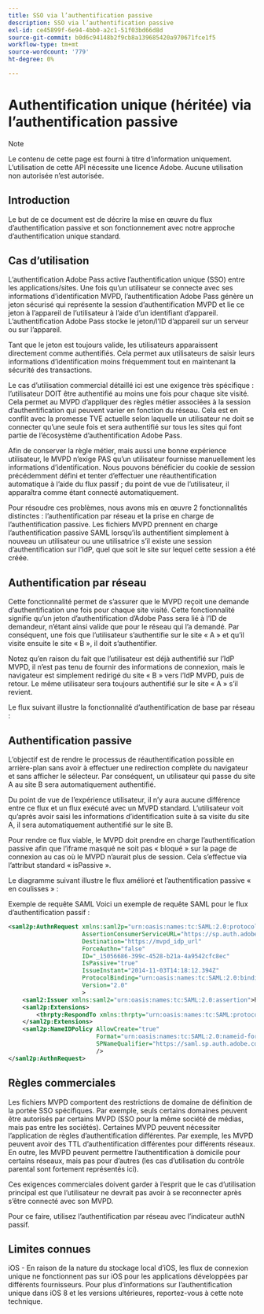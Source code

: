 ```yaml
---
title: SSO via l’authentification passive
description: SSO via l’authentification passive
exl-id: ce45899f-6e94-4bb0-a2c1-51f03bd66d8d
source-git-commit: b0d6c94148b2f9cb8a139685420a970671fce1f5
workflow-type: tm+mt
source-wordcount: '779'
ht-degree: 0%

---
```


# Authentification unique (héritée) via l’authentification passive

>[!NOTE]
>
>Le contenu de cette page est fourni à titre d’information uniquement. L’utilisation de cette API nécessite une licence Adobe. Aucune utilisation non autorisée n’est autorisée.


## Introduction

Le but de ce document est de décrire la mise en œuvre du flux d’authentification passive et son fonctionnement avec notre approche d’authentification unique standard.

## Cas d’utilisation

L’authentification Adobe Pass active l’authentification unique (SSO) entre les applications/sites. Une fois qu’un utilisateur se connecte avec ses informations d’identification MVPD, l’authentification Adobe Pass génère un jeton sécurisé qui représente la session d’authentification MVPD et lie ce jeton à l’appareil de l’utilisateur à l’aide d’un identifiant d’appareil. L’authentification Adobe Pass stocke le jeton/l’ID d’appareil sur un serveur ou sur l’appareil.

Tant que le jeton est toujours valide, les utilisateurs apparaissent directement comme authentifiés. Cela permet aux utilisateurs de saisir leurs informations d’identification moins fréquemment tout en maintenant la sécurité des transactions.



Le cas d’utilisation commercial détaillé ici est une exigence très spécifique : l’utilisateur DOIT être authentifié au moins une fois pour chaque site visité. Cela permet au MVPD d’appliquer des règles métier associées à la session d’authentification qui peuvent varier en fonction du réseau. Cela est en conflit avec la promesse TVE actuelle selon laquelle un utilisateur ne doit se connecter qu’une seule fois et sera authentifié sur tous les sites qui font partie de l’écosystème d’authentification Adobe Pass.



Afin de conserver la règle métier, mais aussi une bonne expérience utilisateur, le MVPD n’exige PAS qu’un utilisateur fournisse manuellement les informations d’identification. Nous pouvons bénéficier du cookie de session précédemment défini et tenter d’effectuer une réauthentification automatique à l’aide du flux passif ; du point de vue de l’utilisateur, il apparaîtra comme étant connecté automatiquement.



Pour résoudre ces problèmes, nous avons mis en œuvre 2 fonctionnalités distinctes : l’authentification par réseau et la prise en charge de l’authentification passive. Les fichiers MVPD prennent en charge l’authentification passive SAML lorsqu’ils authentifient simplement à nouveau un utilisateur ou une utilisatrice s’il existe une session d’authentification sur l’IdP, quel que soit le site sur lequel cette session a été créée.



## Authentification par réseau

Cette fonctionnalité permet de s’assurer que le MVPD reçoit une demande d’authentification une fois pour chaque site visité. Cette fonctionnalité signifie qu’un jeton d’authentification d’Adobe Pass sera lié à l’ID de demandeur, n’étant ainsi valide que pour le réseau qui l’a demandé. Par conséquent, une fois que l’utilisateur s’authentifie sur le site « A » et qu’il visite ensuite le site « B », il doit s’authentifier.



Notez qu’en raison du fait que l’utilisateur est déjà authentifié sur l’IdP MVPD, il n’est pas tenu de fournir des informations de connexion, mais le navigateur est simplement redirigé du site « B » vers l’IdP MVPD, puis de retour. Le même utilisateur sera toujours authentifié sur le site « A » s’il revient.



Le flux suivant illustre la fonctionnalité d’authentification de base par réseau :





## Authentification passive

L’objectif est de rendre le processus de réauthentification possible en arrière-plan sans avoir à effectuer une redirection complète du navigateur et sans afficher le sélecteur. Par conséquent, un utilisateur qui passe du site A au site B sera automatiquement authentifié.



Du point de vue de l’expérience utilisateur, il n’y aura aucune différence entre ce flux et un flux exécuté avec un MVPD standard. L’utilisateur voit qu’après avoir saisi les informations d’identification suite à sa visite du site A, il sera automatiquement authentifié sur le site B.



Pour rendre ce flux viable, le MVPD doit prendre en charge l’authentification passive afin que l’iframe masqué ne soit pas « bloqué » sur la page de connexion au cas où le MVPD n’aurait plus de session. Cela s’effectue via l’attribut standard « isPassive ».



Le diagramme suivant illustre le flux amélioré et l’authentification passive « en coulisses » :





Exemple de requête SAML
Voici un exemple de requête SAML pour le flux d’authentification passif :


```xml
<saml2p:AuthnRequest xmlns:saml2p="urn:oasis:names:tc:SAML:2.0:protocol"
                     AssertionConsumerServiceURL="https://sp.auth.adobe.com/sp/saml/SAMLAssertionConsumer"
                     Destination="https://mvpd_idp_url"
                     ForceAuthn="false"
                     ID="_15056686-399c-4528-b21a-4a9542cfc8ec"
                     IsPassive="true"
                     IssueInstant="2014-11-03T14:18:12.394Z"
                     ProtocolBinding="urn:oasis:names:tc:SAML:2.0:bindings:HTTP-POST"
                     Version="2.0"
                     >
    <saml2:Issuer xmlns:saml2="urn:oasis:names:tc:SAML:2.0:assertion">https://saml.sp.auth.adobe.com </saml2:Issuer>
    <saml2p:Extensions>
        <thrpty:RespondTo xmlns:thrpty="urn:oasis:names:tc:SAML:protocol:ext:third-party">https://saml.sp.auth.adobe.com</thrpty:RespondTo>
    </saml2p:Extensions>
    <saml2p:NameIDPolicy AllowCreate="true"
                         Format="urn:oasis:names:tc:SAML:2.0:nameid-format:transient"
                         SPNameQualifier="https://saml.sp.auth.adobe.com"
                         />
</saml2p:AuthnRequest>
```

## Règles commerciales

Les fichiers MVPD comportent des restrictions de domaine de définition de la portée SSO spécifiques. Par exemple, seuls certains domaines peuvent être autorisés par certains MVPD (SSO pour la même société de médias, mais pas entre les sociétés).
Certaines MVPD peuvent nécessiter l’application de règles d’authentification différentes. Par exemple, les MVPD peuvent avoir des TTL d’authentification différentes pour différents réseaux. En outre, les MVPD peuvent permettre l’authentification à domicile pour certains réseaux, mais pas pour d’autres (les cas d’utilisation du contrôle parental sont fortement représentés ici).


Ces exigences commerciales doivent garder à l’esprit que le cas d’utilisation principal est que l’utilisateur ne devrait pas avoir à se reconnecter après s’être connecté avec son MVPD.

Pour ce faire, utilisez l’authentification par réseau avec l’indicateur authN passif.



## Limites connues

iOS - En raison de la nature du stockage local d’iOS, les flux de connexion unique ne fonctionnent pas sur iOS pour les applications développées par différents fournisseurs. Pour plus d’informations sur l’authentification unique dans iOS 8 et les versions ultérieures, reportez-vous à cette note technique.


<!--
>[!RELATEDINFORMATION]
>* Single Sign-On on iOS
>* SSO on iOS when using the Adobe Pass Authentication Access Enabler
-->
